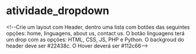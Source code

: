 # atividade_dropdown
&lt;!--Crie um layout com Header, dentro uma lista com botões das seguintes opções: home, linguagens,  about us, contact us. O botão linguagens terá um drop com as opções: HTML, CSS, JS, PHP e Python. O backgroud do header deve ser #22438c. O Hover deverá ser #112c66-->
